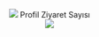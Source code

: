 
<p align="center"> 
  <img src="https://discord.com/users/569230580743536652"/>
  Profil Ziyaret Sayısı<br>
  <img src="https://warp-profuse-force.glitch.me/sayac.svg" />
</p>

<br />
<br />

